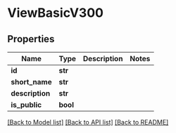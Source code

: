 # ViewBasicV300

## Properties
Name | Type | Description | Notes
------------ | ------------- | ------------- | -------------
**id** | **str** |  | 
**short_name** | **str** |  | 
**description** | **str** |  | 
**is_public** | **bool** |  | 

[[Back to Model list]](../README.md#documentation-for-models) [[Back to API list]](../README.md#documentation-for-api-endpoints) [[Back to README]](../README.md)


